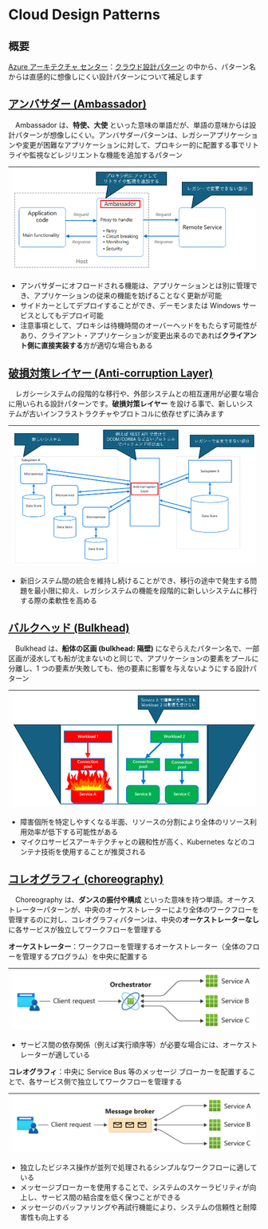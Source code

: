 # Cloud Design Patterns

## 概要
[Azure アーキテクチャ センター](https://learn.microsoft.com/ja-jp/azure/architecture/)：[クラウド設計パターン](https://learn.microsoft.com/ja-jp/azure/architecture/patterns/#catalog-of-patterns) の中から、パターン名からは直感的に想像しにくい設計パターンについて補足します

## [アンバサダー (Ambassador)](https://learn.microsoft.com/ja-jp/azure/architecture/patterns/ambassador)
　Ambassador は、**特使、大使** といった意味の単語だが、単語の意味からは設計パターンが想像しにくい。アンバサダーパターンは、レガシーアプリケーションや変更が困難なアプリケーションに対して、プロキシー的に配置する事でリトライや監視などレジリエントな機能を追加するパターン

|![Ambassador](images/ambassador.png)|
|-|

- アンバサダーにオフロードされる機能は、アプリケーションとは別に管理でき、アプリケーションの従来の機能を妨げることなく更新が可能
- サイドカーとしてデプロイすることができ、デーモンまたは Windows サービスとしてもデプロイ可能
- 注意事項として、プロキシは待機時間のオーバーヘッドをもたらす可能性があり、クライアント・アプリケーションが変更出来るのであれば**クライアント側に直接実装する**方が適切な場合もある

## [破損対策レイヤー (Anti-corruption Layer)](https://learn.microsoft.com/ja-jp/azure/architecture/patterns/anti-corruption-layer)
　レガシーシステムの段階的な移行や、外部システムとの相互運用が必要な場合に用いられる設計パターンです。**破損対策レイヤー** を設ける事で、新しいシステムが古いインフラストラクチャやプロトコルに依存せずに済みます

|![Anti-corruption Layer](images/anti-corruption-layer.png)|
|-|

- 新旧システム間の統合を維持し続けることができ、移行の途中で発生する問題を最小限に抑え、レガシシステムの機能を段階的に新しいシステムに移行する際の柔軟性を高める

## [バルクヘッド (Bulkhead)](https://learn.microsoft.com/ja-jp/azure/architecture/patterns/bulkhead)
　Bulkhead は、**船体の区画 (bulkhead: 隔壁)** になぞらえたパターン名で、一部区画が浸水しても船が沈まないのと同じで、アプリケーションの要素をプールに分離し、1 つの要素が失敗しても、他の要素に影響を与えないようにする設計パターン

|![Bulkhead](images/bulkhead.png)|
|-|

- 障害個所を特定しやすくなる半面、リソースの分割により全体のリソース利用効率が低下する可能性がある
- マイクロサービスアーキテクチャとの親和性が高く、Kubernetes などのコンテナ技術を使用することが推奨される

## [コレオグラフィ (choreography)](https://learn.microsoft.com/ja-jp/azure/architecture/patterns/choreography)
　Choreography は、**ダンスの振付や構成** といった意味を持つ単語。オーケストレーターパターンが、中央のオーケストレーターにより全体のワークフローを管理するのに対し、コレオグラフィパターンは、中央の**オーケストレーターなし**に各サービスが独立してワークフローを管理する

**オーケストレーター**：ワークフローを管理するオーケストレーター（全体のフローを管理するプログラム）を中央に配置する

|<img src="images/orchestrator.png" width= "600px">|
|-|

- サービス間の依存関係（例えば実行順序等）が必要な場合には、オーケストレーターが適している

**コレオグラフィ**：中央に Service Bus 等のメッセージ ブローカーを配置することで、各サービス側で独立してワークフローを管理する

|<img src="images/choreography.png" width= "600px">|
|-|

- 独立したビジネス操作が並列で処理されるシンプルなワークフローに適している
- メッセージブローカーを使用することで、システムのスケーラビリティが向上し、サービス間の結合度を低く保つことができる
- メッセージのバッファリングや再試行機能により、システムの信頼性と耐障害性も向上する